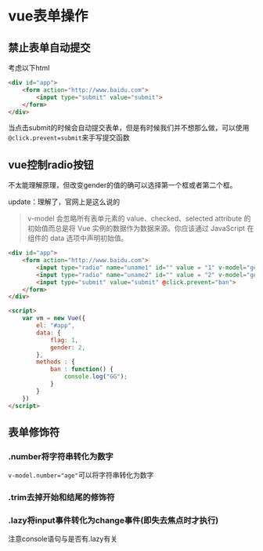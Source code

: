 # vue表单操作

## 禁止表单自动提交

考虑以下html

```html
<div id="app">
    <form action="http://www.baidu.com">
        <input type="submit" value="submit">   
    </form>
</div>
```

当点击submit的时候会自动提交表单，但是有时候我们并不想那么做，可以使用`@click.prevent=submit`来手写提交函数

## vue控制radio按钮

不太能理解原理，但改变gender的值的确可以选择第一个框或者第二个框。

update：理解了，官网上是这么说的

> v-model 会忽略所有表单元素的 value、checked、selected attribute 的初始值而总是将 Vue 实例的数据作为数据来源。你应该通过 JavaScript 在组件的 data 选项中声明初始值。



```html
<div id="app">
    <form action="http://www.baidu.com">
        <input type="radio" name="uname1" id="" value = "1" v-model="gender">
        <input type="radio" name="uname2" id="" value = "2" v-model="gender">
        <input type="submit" value="submit" @click.prevent="ban">   
    </form>
</div>

<script>
    var vm = new Vue({
        el: "#app",
        data: {
            flag: 1,
            gender: 2,
        },
        methods : {
            ban : function() {
                console.log("GG");
            }
        }
    })
</script>
```

## 表单修饰符

### .number将字符串转化为数字

`v-model.number="age"`可以将字符串转化为数字

### .trim去掉开始和结尾的修饰符

### .lazy将input事件转化为change事件(即失去焦点时才执行)

注意console语句与是否有.lazy有关













